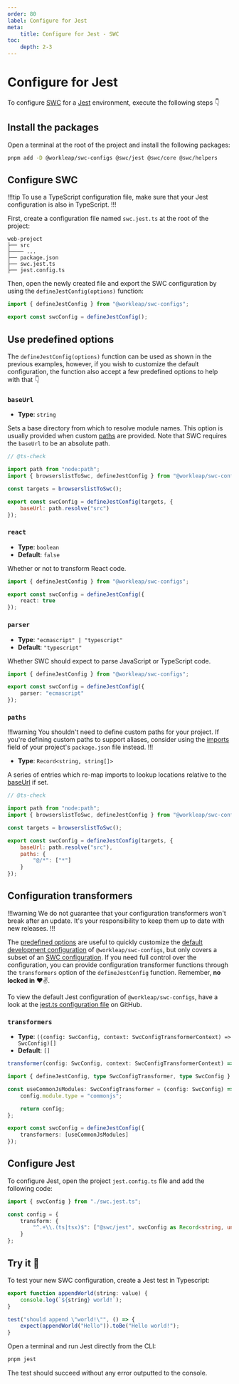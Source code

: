 ```yaml
---
order: 80
label: Configure for Jest
meta:
    title: Configure for Jest - SWC
toc:
    depth: 2-3
---
```


# Configure for Jest

To configure [SWC](https://swc.rs/) for a [Jest](https://jestjs.io/) environment, execute the following steps :point_down:

## Install the packages

Open a terminal at the root of the project and install the following packages:

```bash
pnpm add -D @workleap/swc-configs @swc/jest @swc/core @swc/helpers
```

## Configure SWC

!!!tip
To use a TypeScript configuration file, make sure that your Jest configuration is also in TypeScript.
!!!

First, create a configuration file named `swc.jest.ts` at the root of the project:

``` !#5
web-project
├── src
├──── ...
├── package.json
├── swc.jest.ts
├── jest.config.ts
```

Then, open the newly created file and export the SWC configuration by using the `defineJestConfig(options)` function:

```ts !#6-8 swc.jest.ts
import { defineJestConfig } from "@workleap/swc-configs";

export const swcConfig = defineJestConfig();
```

## Use predefined options

The `defineJestConfig(options)` function can be used as shown in the previous examples, however, if you wish to customize the default configuration, the function also accept a few predefined options to help with that 👇

### `baseUrl`

- **Type**: `string`

Sets a base directory from which to resolve module names. This option is usually provided when custom [paths](#paths) are provided. Note that SWC requires the `baseUrl` to be an absolute path.

```js !#9 swc.build.js
// @ts-check

import path from "node:path";
import { browserslistToSwc, defineJestConfig } from "@workleap/swc-configs";

const targets = browserslistToSwc();

export const swcConfig = defineJestConfig(targets, {
    baseUrl: path.resolve("src")
});
```

### `react`

- **Type**: `boolean`
- **Default**: `false`

Whether or not to transform React code.

```ts !#4 swc.jest.ts
import { defineJestConfig } from "@workleap/swc-configs";

export const swcConfig = defineJestConfig({
    react: true
});
```

### `parser`

- **Type**: `"ecmascript" | "typescript"`
- **Default**: `"typescript"`

Whether SWC should expect to parse JavaScript or TypeScript code.

```ts !#4 swc.jest.ts
import { defineJestConfig } from "@workleap/swc-configs";

export const swcConfig = defineJestConfig({
    parser: "ecmascript"
});
```

### `paths`

!!!warning
You shouldn't need to define custom paths for your project. If you're defining custom paths to support aliases, consider using the [imports](https://medium.com/outbrain-engineering/the-hidden-power-of-package-json-a93143ec0b7c) field of your project's `package.json` file instead.
!!!

- **Type**: `Record<string, string[]>`

A series of entries which re-map imports to lookup locations relative to the [baseUrl](#baseurl) if set.

```js !#10-12 swc.dev.js
// @ts-check

import path from "node:path";
import { browserslistToSwc, defineJestConfig } from "@workleap/swc-configs";

const targets = browserslistToSwc();

export const swcConfig = defineJestConfig(targets, {
    baseUrl: path.resolve("src"),
    paths: {
        "@/*": ["*"]
    }
});
```

## Configuration transformers

!!!warning
We do not guarantee that your configuration transformers won't break after an update. It's your responsibility to keep them up to date with new releases.
!!!

The [predefined options](#use-predefined-options) are useful to quickly customize the [default development configuration](https://github.com/workleap/wl-web-configs/blob/main/packages/swc-configs/src/jest.ts) of `@workleap/swc-configs`, but only covers a subset of an [SWC configuration](https://swc.rs/docs/configuration/swcrc). If you need full control over the configuration, you can provide configuration transformer functions through the `transformers` option of the `defineJestConfig` function. Remember, **no locked in** :heart::v:.

To view the default Jest configuration of `@workleap/swc-configs`, have a look at the [jest.ts configuration file](https://github.com/workleap/wl-web-configs/blob/main/packages/swc-configs/src/jest.ts) on GitHub.

### `transformers`

- **Type**: `((config: SwcConfig, context: SwcConfigTransformerContext) => SwcConfig)[]`
- **Default**: `[]`

```ts
transformer(config: SwcConfig, context: SwcConfigTransformerContext) => SwcConfig
```

```ts !#3-7,10 swc.jest.ts
import { defineJestConfig, type SwcConfigTransformer, type SwcConfig } from "@workleap/swc-configs";

const useCommonJsModules: SwcConfigTransformer = (config: SwcConfig) => {
    config.module.type = "commonjs";

    return config;
};

export const swcConfig = defineJestConfig({
    transformers: [useCommonJsModules]
});
```

## Configure Jest

To configure Jest, open the project `jest.config.ts` file and add the following code:

```ts !#4-6 jest.config.ts
import { swcConfig } from "./swc.jest.ts";

const config = {
    transform: {
        "^.+\\.(ts|tsx)$": ["@swc/jest", swcConfig as Record<string, unknown>]
    }
};
```

## Try it :rocket:

To test your new SWC configuration, create a Jest test in Typescript:

```ts appendWorld.test.ts
export function appendWorld(string: value) {
    console.log(`${string} world!`);
}

test("should append \"world!\"", () => {
    expect(appendWorld("Hello")).toBe("Hello world!");
}
```

Open a terminal and run Jest directly from the CLI:

```bash
pnpm jest
```

The test should succeed without any error outputted to the console.
